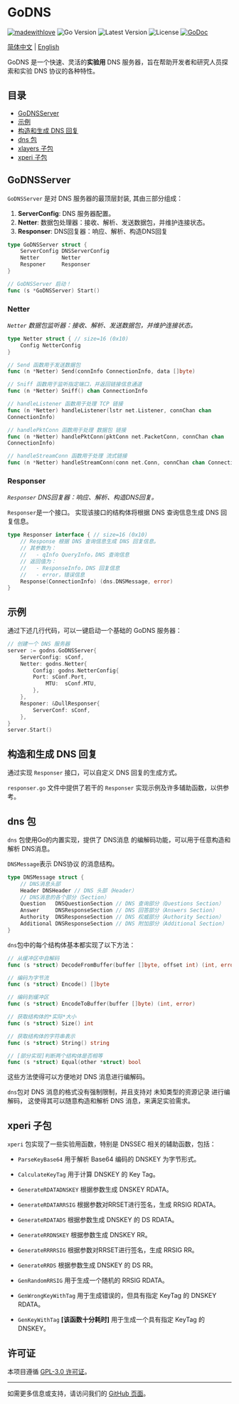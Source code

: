 # GoDNS

[![madewithlove](https://img.shields.io/badge/made_with-%E2%9D%A4-red?style=for-the-badge&labelColor=orange&style=flat-square)](https://github.com/TochusC/godns)
![Go Version](https://img.shields.io/github/go-mod/go-version/tochusc/godns/master?filename=go.mod&style=flat-square)
![Latest Version](https://img.shields.io/github/v/tag/tochusc/godns?label=latest&style=flat-square)
![License](https://img.shields.io/github/license/tochusc/godns?style=flat-square)
[![GoDoc](https://godoc.org/github.com/tochusc/godns?status.svg)](https://godoc.org/github.com/tochusc/godns)

[简体中文](README.md) | [English](docs/en/README.md)

GoDNS 是一个快速、灵活的**实验用** DNS 服务器，旨在帮助开发者和研究人员探索和实验 DNS 协议的各种特性。

## 目录

- [GoDNSServer](#godnsserver)
- [示例](#示例)
- [构造和生成 DNS 回复](#构造和生成-dns-回复)
- [dns 包](#dns-包)
- [xlayers 子包](#xlayers-子包)
- [xperi 子包](#xperi-子包)

## GoDNSServer

`GoDNSServer` 是对 DNS 服务器的最顶层封装, 其由三部分组成：

1. **ServerConfig**: DNS 服务器配置。
2. **Netter**: 数据包处理器：接收、解析、发送数据包，并维护连接状态。
3. **Responser**: DNS回复器：响应、解析、构造DNS回复

```go
type GoDNSServer struct {
    ServerConfig DNSServerConfig
    Netter       Netter
    Responer     Responser
}

// GoDNSServer 启动！
func (s *GoDNSServer) Start()
```

### Netter

*`Netter` 数据包监听器：接收、解析、发送数据包，并维护连接状态。*

```go
type Netter struct { // size=16 (0x10)
    Config NetterConfig
}

// Send 函数用于发送数据包
func (n *Netter) Send(connInfo ConnectionInfo, data []byte)

// Sniff 函数用于监听指定端口，并返回链接信息通道
func (n *Netter) Sniff() chan ConnectionInfo

// handleListener 函数用于处理 TCP 链接
func (n *Netter) handleListener(lstr net.Listener, connChan chan 
ConnectionInfo)

// handlePktConn 函数用于处理 数据包 链接
func (n *Netter) handlePktConn(pktConn net.PacketConn, connChan chan 
ConnectionInfo)

// handleStreamConn 函数用于处理 流式链接
func (n *Netter) handleStreamConn(conn net.Conn, connChan chan ConnectionInfo)
```
### Responser

*`Responser` DNS回复器：响应、解析、构造DNS回复。*

`Responser`是一个接口。 实现该接口的结构体将根据 DNS 查询信息生成 DNS 回复信息。
```go
type Responser interface { // size=16 (0x10)
    // Response 根据 DNS 查询信息生成 DNS 回复信息。
    // 其参数为：
    //   - qInfo QueryInfo，DNS 查询信息
    // 返回值为：
    //   - ResponseInfo，DNS 回复信息
    //   - error，错误信息
    Response(ConnectionInfo) (dns.DNSMessage, error)
}

```

## 示例

通过下述几行代码，可以一键启动一个基础的 GoDNS 服务器：

```go
// 创建一个 DNS 服务器
server := godns.GoDNSServer{
    ServerConfig: sConf,
    Netter: godns.Netter{
        Config: godns.NetterConfig{
        Port: sConf.Port,
            MTU:  sConf.MTU,
        },
    },
    Responer: &DullResponser{
        ServerConf: sConf,
    },
}
server.Start()
```

## 构造和生成 DNS 回复

通过实现 `Responser` 接口，可以自定义 DNS 回复的生成方式。

`responser.go` 文件中提供了若干的 `Responser` 实现示例及许多辅助函数，以供参考。

## dns 包

`dns` 包使用Go的内置实现，提供了 DNS消息 的编解码功能，可以用于任意构造和解析 DNS消息。

`DNSMessage`表示 DNS协议 的消息结构。
```go
type DNSMessage struct {
    // DNS消息头部
    Header DNSHeader // DNS 头部（Header）
    // DNS消息的各个部分（Section）
    Question   DNSQuestionSection // DNS 查询部分（Questions Section）
    Answer     DNSResponseSection // DNS 回答部分（Answers Section）
    Authority  DNSResponseSection // DNS 权威部分（Authority Section）
    Additional DNSResponseSection // DNS 附加部分（Additional Section）
}
```

`dns`包中的每个结构体基本都实现了以下方法：
```go
// 从缓冲区中自解码
func (s *struct) DecodeFromBuffer(buffer []byte, offset int) (int, error)

// 编码为字节流
func (s *struct) Encode() []byte

// 编码到缓冲区
func (s *struct) EncodeToBuffer(buffer []byte) (int, error)

// 获取结构体的*实际*大小
func (s *struct) Size() int

// 获取结构体的字符串表示
func (s *struct) String() string

// [部分实现]判断两个结构体是否相等
func (s *struct) Equal(other *struct) bool
```

这些方法使得可以方便地对 DNS 消息进行编解码。

`dns`包对 DNS 消息的格式没有强制限制，并且支持对 未知类型的资源记录 进行编解码，
这使得其可以随意构造和解析 DNS 消息，来满足实验需求。
## xperi 子包

`xperi` 包实现了一些实验用函数，特别是 DNSSEC 相关的辅助函数，包括：

   - `ParseKeyBase64` 用于解析 Base64 编码的 DNSKEY 为字节形式。

   - `CalculateKeyTag` 用于计算 DNSKEY 的 Key Tag。

   - `GenerateRDATADNSKEY` 根据参数生成 DNSKEY RDATA。

   - `GenerateRDATARRSIG` 根据参数对RRSET进行签名，生成 RRSIG RDATA。

   - `GenerateRDATADS` 根据参数生成 DNSKEY 的 DS RDATA。

   - `GenerateRRDNSKEY` 根据参数生成 DNSKEY RR。

   - `GenerateRRRRSIG` 根据参数对RRSET进行签名，生成 RRSIG RR。

   - `GenerateRRDS` 根据参数生成 DNSKEY 的 DS RR。

   - `GenRandomRRSIG` 用于生成一个随机的 RRSIG RDATA。

   - `GenWrongKeyWithTag` 用于生成错误的，但具有指定 KeyTag 的 DNSKEY RDATA。

   - `GenKeyWithTag` **[该函数十分耗时]** 用于生成一个具有指定 KeyTag 的 DNSKEY。

## 许可证

本项目遵循 [GPL-3.0 许可证](LICENSE)。

---

如需更多信息或支持，请访问我们的 [GitHub 页面](https://github.com/TochusC/godns)。
